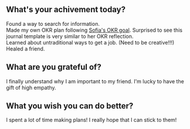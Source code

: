 ## What's your achivement today?
Found a way to search for information.    
Made my own OKR plan following [Sofia's OKR goal](https://github.com/sophi-li/OKRs-self-learning). Surprised to see this journal template is very similar to her OKR reflection.     
Learned about untraditional ways to get a job. (Need to be creative!!!)   
Healed a friend.   

## What are you grateful of?
I finally understand why I am important to my friend. I'm lucky to have the gift of high empathy.

## What you wish you can do better?
I spent a lot of time making plans! I really hope that I can stick to them!
